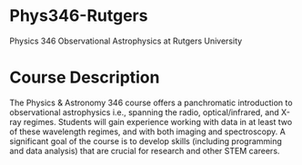 # Phys346-Rutgers

Physics 346 Observational Astrophysics at Rutgers University

# Course Description

The Physics & Astronomy 346 course offers a panchromatic introduction to observational astrophysics i.e., spanning the radio, optical/infrared, and X-ray regimes. Students will gain experience working with data in at least two of these wavelength regimes, and with both imaging and spectroscopy. A significant goal of the course is to develop skills (including programming and data analysis) that are crucial for research and other STEM careers. 

